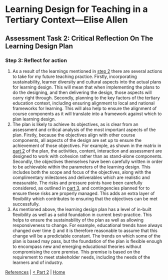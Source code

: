# Learning Design for Teaching in a Tertiary Context—Elise Allen
## Assessment Task 2: Critical Reflection On The Learning Design Plan

### Step 3: Reflect for action
1. As a result of the learnings mentioned in [step 2](critical-reflection-step-2.md) there are several actions to take for my future teaching practice. Firstly, incorporating sustainability, learner diversity and cultural aspects into the actual plans for learning design. This will mean that when implementing the plans to do the designing, and then delivering the design, those aspects will carry right through. Secondly, planning to the key factors of the tertiary education context, including ensuring alignment to local and national frameworks for learning. This will also help to ensure the alignment of course components as it will translate into a framework against which to plan learning design.
2. The plan is likely to achieve its objectives, as is clear from an assessment and critical analysis of the most important aspects of the plan. Firstly, because the objectives align with other course components, all aspects of the design are set up to ensure the achievement of those objectives. For example, as shown in the matrix in [part 2](learning-design-plan-2.md) of the plan, the activities, content, interaction and assessment are designed to work with cohesion rather than as stand-alone components. Secondly, the objectives themselves have been carefully written in order to be achievable within the parameters of the learning design. This includes both the scope and focus of the objectives, along with the complimentary milestones and deliverables which are realistic and measurable. The risks and pressure points have been carefully considered, as outlined in [part 3](learning-design-plan-3.md), and contingencies planned for to ensure these risks are properly managed. This adds an extra layer of flexibility which contributes to ensuring that the objectives can be met successfully.
3. As mentioned above, the learning design plan has a level of in-built flexibility as well as a solid foundation in current best-practice. This helps to ensure the sustainability of the plan as well as allowing responsiveness to change. For example, educational trends have always changed over time () and it is therefore reasonable to assume that this change will be a predictable constant. The trends on which some of the plan is based may pass, but the foundation of the plan is flexible enough to encompass new and emerging educational theories without compromising the core premise. This premise is based on the requirement to meet stakeholder needs, including the needs of the learners and of industry.

[References](ref.md) | [< Part 2](critical-reflection-step-2.html) | [Home](index.html)